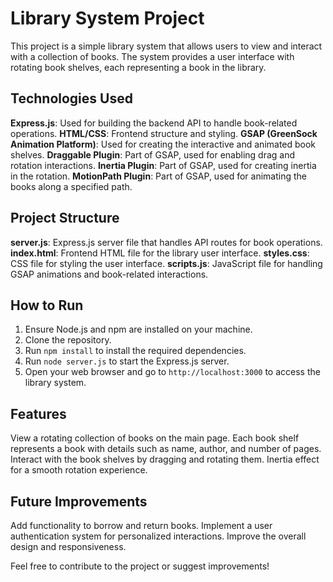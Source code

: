 # Library System Project

This project is a simple library system that allows users to view and interact with a collection of books. The system provides a user interface with rotating book shelves, each representing a book in the library.

## Technologies Used

 **Express.js**: Used for building the backend API to handle book-related operations.
 **HTML/CSS**: Frontend structure and styling.
 **GSAP (GreenSock Animation Platform)**: Used for creating the interactive and animated book shelves.
 **Draggable Plugin**: Part of GSAP, used for enabling drag and rotation interactions.
 **Inertia Plugin**: Part of GSAP, used for creating inertia in the rotation.
 **MotionPath Plugin**: Part of GSAP, used for animating the books along a specified path.

## Project Structure

 **server.js**: Express.js server file that handles API routes for book operations.
 **index.html**: Frontend HTML file for the library user interface.
 **styles.css**: CSS file for styling the user interface.
 **scripts.js**: JavaScript file for handling GSAP animations and book-related interactions.

## How to Run

1. Ensure Node.js and npm are installed on your machine.
2. Clone the repository.
3. Run `npm install` to install the required dependencies.
4. Run `node server.js` to start the Express.js server.
5. Open your web browser and go to `http://localhost:3000` to access the library system.

## Features

 View a rotating collection of books on the main page.
 Each book shelf represents a book with details such as name, author, and number of pages.
 Interact with the book shelves by dragging and rotating them.
 Inertia effect for a smooth rotation experience.

## Future Improvements

 Add functionality to borrow and return books.
 Implement a user authentication system for personalized interactions.
 Improve the overall design and responsiveness.

Feel free to contribute to the project or suggest improvements!

